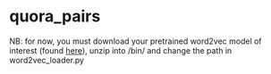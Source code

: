 # quora_pairs

NB: for now, you must download your pretrained word2vec model of interest (found [here](https://github.com/3Top/word2vec-api)), unzip into /bin/ and change the path in word2vec_loader.py
